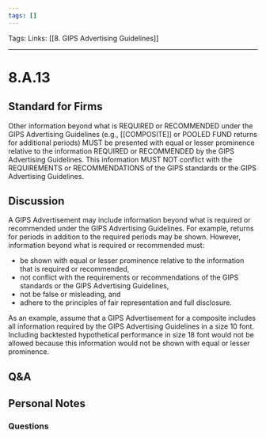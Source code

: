 ```yaml
---
tags: []
---
```

Tags:
Links: [[8. GIPS Advertising Guidelines]]
___
# 8.A.13
## Standard for Firms
Other information beyond what is REQUIRED or RECOMMENDED under the GIPS Advertising Guidelines (e.g., [[COMPOSITE]] or POOLED FUND returns for additional periods) MUST be presented with equal or lesser prominence relative to the information REQUIRED or RECOMMENDED by the GIPS Advertising Guidelines. This information MUST NOT conflict with the REQUIREMENTS or RECOMMENDATIONS of the GIPS standards or the GIPS Advertising Guidelines.
## Discussion
A GIPS Advertisement may include information beyond what is required or recommended under the GIPS Advertising Guidelines. For example, returns for periods in addition to the required periods may be shown. However, information beyond what is required or recommended must:
- be shown with equal or lesser prominence relative to the information that is required or recommended,
- not conflict with the requirements or recommendations of the GIPS standards or the GIPS Advertising Guidelines,
- not be false or misleading, and
- adhere to the principles of fair representation and full disclosure.

As an example, assume that a GIPS Advertisement for a composite includes all information required by the GIPS Advertising Guidelines in a size 10 font. Including backtested hypothetical performance in size 18 font would not be allowed because this information would not be shown with equal or lesser prominence.
## Q&A

## Personal Notes

### Questions